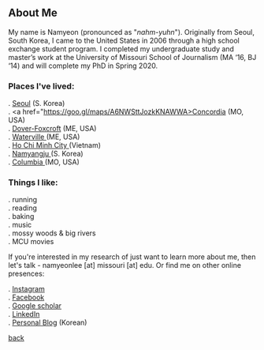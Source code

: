 

## About Me

My name is Namyeon (pronounced as "_nahm-yuhn_"). Originally from Seoul, South Korea, I came to the United States in 2006 through a high school exchange student program. I completed my undergraduate study and master’s work at the University of Missouri School of Journalism (MA ‘16, BJ ‘14) and will complete my PhD in Spring 2020. 


### Places I've lived: 

. <a href="https://goo.gl/maps/eefhzatKQrN4M8Fg6">Seoul</a> (S. Korea) <br>
. <a href="https://goo.gl/maps/A6NWSttJozkKNAWWA>Concordia</a> (MO, USA)<br>
. <a href="https://goo.gl/maps/wGnR9ggN5DRXt5KX7">Dover-Foxcroft</a> (ME, USA)<br>
. <a href="https://goo.gl/maps/GnQaguvzDvdPdW5W8">Waterville </a> (ME, USA)<br>
. <a href="https://goo.gl/maps/P91VzKxZWfVFLmzv5">Ho Chi Minh City </a> (Vietnam)<br>
. <a href="https://goo.gl/maps/TXGsHFNY9wBcmhKG9">Namyangju </a> (S. Korea)<br>
. <a href="https://goo.gl/maps/zRvKVVgGj1BgAcao9">Columbia </a> (MO, USA)<br>

### Things I like: 

. running<br>
. reading<br>
. baking<br>
. music<br>
. mossy woods & big rivers<br>
. MCU movies<br>

If you're interested in my research of just want to learn more about me, then let's talk - namyeonlee [at] missouri [at] edu. 
Or find me on other online presences: 

. <a href="https://www.instagram.com/namyeon.lee/">Instagram</a> <br>
. <a href="https://www.facebook.com/namyeon.lee"> Facebook</a><br>
. <a href="https://scholar.google.com/citations?user=e9AxEE4AAAAJ&hl=en"> Google scholar</a> <br>
. <a href="https://www.linkedin.com/in/namyeon-lee-7bb20060">LinkedIn </a><br>
. <a href="https://www.honeycrisps.tistory.com">Personal Blog</a> (Korean)<br>


[back](./)




